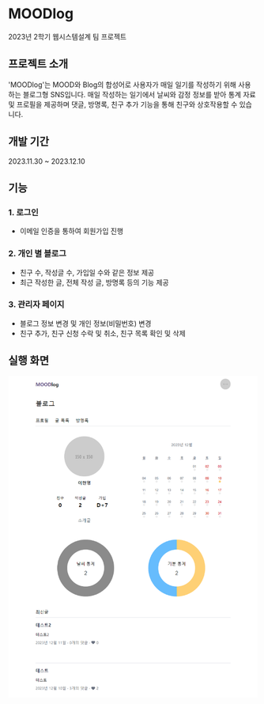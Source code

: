 # MOODlog
2023년 2학기 웹시스템설계 팀 프로젝트  

## 프로젝트 소개
'MOODlog'는 MOOD와 Blog의 합성어로 사용자가 매일 일기를 작성하기 위해 사용하는 블로그형 SNS입니다. 매일 작성하는 일기에서 날씨와 감정 정보를 받아 통계 자료 및 프로필을 제공하며 댓글, 방명록, 친구 추가 기능을 통해 친구와 상호작용할 수 있습니다.

## 개발 기간
2023.11.30 ~ 2023.12.10

## 기능
### 1. 로그인
* 이메일 인증을 통하여 회원가입 진행
  
### 2. 개인 별 블로그
* 친구 수, 작성글 수, 가입일 수와 같은 정보 제공
* 최근 작성한 글, 전체 작성 글, 방명록 등의 기능 제공

### 3. 관리자 페이지
* 블로그 정보 변경 및 개인 정보(비밀번호) 변경
* 친구 추가, 친구 신청 수락 및 취소, 친구 목록 확인 및 삭제

## 실행 화면
![메인화면](./asset/profile.png)  